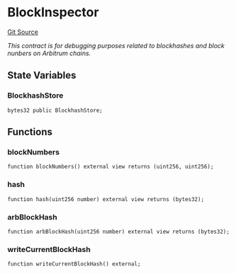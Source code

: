 # BlockInspector
[Git Source](https://github.com/PermissionlessGames/degen-casino/blob/a86e57a03b00cbc647e832eacb62c2ac5192b5f9/src/BlockInspector.sol)

*This contract is for debugging purposes related to blockhashes and block nunbers on Arbitrum chains.*


## State Variables
### BlockhashStore

```solidity
bytes32 public BlockhashStore;
```


## Functions
### blockNumbers


```solidity
function blockNumbers() external view returns (uint256, uint256);
```

### hash


```solidity
function hash(uint256 number) external view returns (bytes32);
```

### arbBlockHash


```solidity
function arbBlockHash(uint256 number) external view returns (bytes32);
```

### writeCurrentBlockHash


```solidity
function writeCurrentBlockHash() external;
```

